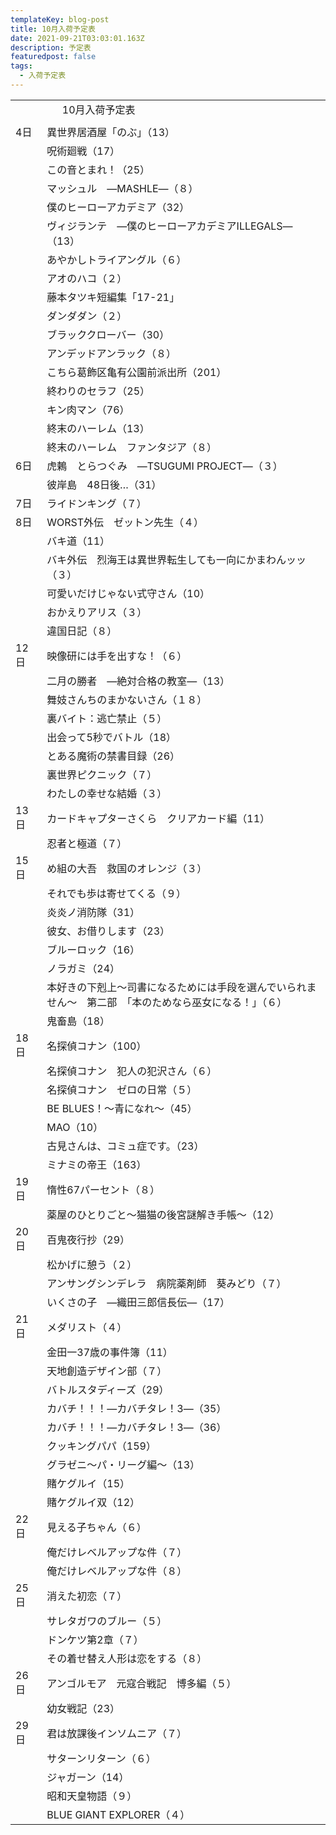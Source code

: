 ```yaml
---
templateKey: blog-post
title: 10月入荷予定表
date: 2021-09-21T03:03:01.163Z
description: 予定表
featuredpost: false
tags:
  - 入荷予定表
---
```



|                        |                                                      |
| ---------------------- | ---------------------------------------------------- |
| <!--StartFragment-->　　 | 　  10月入荷予定表                                          |
|                        |                                                      |
| 4日                     | 異世界居酒屋「のぶ」（13）                                       |
| 　                      | 呪術廻戦（17）                                             |
| 　                      | この音とまれ！（25）                                          |
| 　                      | マッシュル　―MASHLE―（８）                                    |
| 　                      | 僕のヒーローアカデミア（32）                                      |
| 　                      | ヴィジランテ　―僕のヒーローアカデミアILLEGALS―（13）                     |
| 　                      | あやかしトライアングル（６）                                       |
| 　                      | アオのハコ（２）                                             |
| 　                      | 藤本タツキ短編集「17-21」                                      |
| 　                      | ダンダダン（２）                                             |
| 　                      | ブラッククローバー（30）                                        |
| 　                      | アンデッドアンラック（８）                                        |
| 　                      | こちら葛飾区亀有公園前派出所（201）                                  |
| 　                      | 終わりのセラフ（25）                                          |
| 　                      | キン肉マン（76）                                            |
| 　                      | 終末のハーレム（13）                                          |
| 　                      | 終末のハーレム　ファンタジア（８）                                    |
| 6日                     | 虎鶫　とらつぐみ　―TSUGUMI PROJECT―（３）                        |
| 　                      | 彼岸島　48日後…（31）                                        |
| 7日                     | ライドンキング（７）                                           |
| 8日                     | WORST外伝　ゼットン先生（４）                                    |
| 　                      | バキ道（11）                                              |
| 　                      | バキ外伝　烈海王は異世界転生しても一向にかまわんッッ（３）                        |
| 　                      | 可愛いだけじゃない式守さん（10）                                    |
| 　                      | おかえりアリス（３）                                           |
| 　                      | 違国日記（８）                                              |
| 12日                    | 映像研には手を出すな！（６）                                       |
| 　                      | 二月の勝者　―絶対合格の教室―（13）                                  |
| 　                      | 舞妓さんちのまかないさん（１８）                                     |
| 　                      | 裏バイト：逃亡禁止（５）                                         |
| 　                      | 出会って5秒でバトル（18）                                       |
| 　                      | とある魔術の禁書目録（26）                                       |
| 　                      | 裏世界ピクニック（７）                                          |
| 　                      | わたしの幸せな結婚（３）                                         |
| 13日                    | カードキャプターさくら　クリアカード編（11）                              |
| 　                      | 忍者と極道（７）                                             |
| 15日                    | め組の大吾　救国のオレンジ（３）                                     |
| 　                      | それでも歩は寄せてくる（９）                                       |
| 　                      | 炎炎ノ消防隊（31）                                           |
| 　                      | 彼女、お借りします（23）                                        |
| 　                      | ブルーロック（16）                                           |
| 　                      | ノラガミ（24）                                             |
| 　                      | 本好きの下剋上～司書になるためには手段を選んでいられません～　第二部　「本のためなら巫女になる！」（６） |
| 　                      | 鬼畜島（18）                                              |
| 18日                    | 名探偵コナン（100）                                          |
| 　                      | 名探偵コナン　犯人の犯沢さん（６）                                    |
| 　                      | 名探偵コナン　ゼロの日常（５）                                      |
| 　                      | BE BLUES！～青になれ～（45）                                  |
| 　                      | MAO（10）                                              |
| 　                      | 古見さんは、コミュ症です。（23）                                    |
| 　                      | ミナミの帝王（163）                                          |
| 19日                    | 惰性67パーセント（８）                                         |
| 　                      | 薬屋のひとりごと～猫猫の後宮謎解き手帳～（12）                             |
| 20日                    | 百鬼夜行抄（29）                                            |
| 　                      | 松かげに憩う（２）                                            |
| 　                      | アンサングシンデレラ　病院薬剤師　葵みどり（７）                             |
| 　                      | いくさの子　―織田三郎信長伝―（17）                                  |
| 21日                    | メダリスト（４）                                             |
| 　                      | 金田一37歳の事件簿（11）                                       |
| 　                      | 天地創造デザイン部（７）                                         |
| 　                      | バトルスタディーズ（29）                                        |
| 　                      | カバチ！！！―カバチタレ！3―（35）                                  |
| 　                      | カバチ！！！―カバチタレ！3―（36）                                  |
| 　                      | クッキングパパ（159）                                         |
| 　                      | グラゼニ～パ・リーグ編～（13）                                     |
| 　                      | 賭ケグルイ（15）                                            |
| 　                      | 賭ケグルイ双（12）                                           |
| 22日                    | 見える子ちゃん（６）                                           |
| 　                      | 俺だけレベルアップな件（７）                                       |
| 　                      | 俺だけレベルアップな件（８）                                       |
| 25日                    | 消えた初恋（７）                                             |
| 　                      | サレタガワのブルー（５）                                         |
| 　                      | ドンケツ第2章（７）                                           |
| 　                      | その着せ替え人形は恋をする（８）                                     |
| 26日                    | アンゴルモア　元寇合戦記　博多編（５）                                  |
| 　                      | 幼女戦記（23）                                             |
| 29日                    | 君は放課後インソムニア（７）                                       |
| 　                      | サターンリターン（６）                                          |
| 　                      | ジャガーン（14）                                            |
| 　                      | 昭和天皇物語（９）                                            |
| 　                      | BLUE GIANT EXPLORER（４）<!--EndFragment-->             |